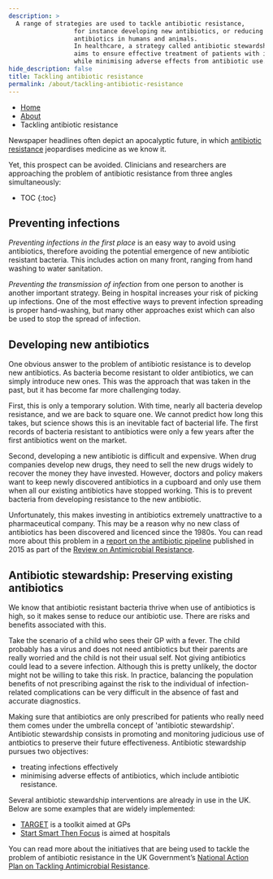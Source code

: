 ```yaml
---
description: >
  A range of strategies are used to tackle antibiotic resistance, 
                  for instance developing new antibiotics, or reducing the use of 
                  antibiotics in humans and animals.
                  In healthcare, a strategy called antibiotic stewardship 
                  aims to ensure effective treatment of patients with infection 
                  while minimising adverse effects from antibiotic use.
hide_description: false
title: Tackling antibiotic resistance
permalink: /about/tackling-antibiotic-resistance
---
```

 
<ul class="breadcrumb">
  <li><a href="/">Home</a></li>
  <li><a href="/about">About</a></li>
  <li>Tackling antibiotic resistance</li>
</ul>


Newspaper headlines often depict an apocalyptic future, in which [antibiotic resistance](antibiotic-resistance) jeopardises medicine as we know it. 
 
Yet, this prospect can be avoided. Clinicians and researchers are approaching the problem of antibiotic resistance from three angles simultaneously:

* TOC
{:toc}

## Preventing infections

*Preventing infections in the first place* is an easy way to avoid using antibiotics, therefore avoiding the potential emergence of new antibiotic resistant bacteria. This includes action on many front, ranging from hand washing to water sanitation.

*Preventing the transmission of infection* from one person to another is another important strategy. Being in hospital increases your risk of picking up infections. One of the most effective ways to prevent infection spreading is proper hand-washing, but many other approaches exist which can also be used to stop the spread of infection.

## Developing new antibiotics

One obvious answer to the problem of antibiotic resistance is to develop new antibiotics. As bacteria become resistant to older antibiotics, we can simply introduce new ones. This was the approach that was taken in the past, but it has become far more challenging today.

First, this is only a temporary solution. With time, nearly all bacteria develop resistance, and we are back to square one. We cannot predict how long this takes, but science shows this is an inevitable fact of bacterial life. The first records of bacteria resistant to antibiotics were only a few years after the first antibiotics went on the market.

Second, developing a new antibiotic is difficult and expensive. When drug companies develop new drugs, they need to sell the new drugs widely to recover the money they have invested. However, doctors and policy makers want to keep newly discovered antibiotics in a cupboard and only use them when all our existing antibiotics have stopped working. This is to prevent bacteria from developing resistance to the new antibiotic. 

Unfortunately, this makes investing in antibiotics extremely unattractive to a pharmaceutical company. This may be a reason
why no new class of antibiotics has been discovered and licenced since the 1980s. You can read more about this problem in a [report on the antibiotic pipeline](https://wellcomecollection.org/works/zqv86kgr) published in 2015 as part of the [Review on Antimicrobial Resistance](https://amr-review.org/).


## Antibiotic stewardship: Preserving existing antibiotics

We know that antibiotic resistant bacteria thrive when use of antibiotics is high, so it makes sense to reduce our antibiotic use. There are risks and benefits associated with this. 

Take the scenario of a child who sees their GP with a fever. The child probably has a virus and does not need antibiotics but their parents are really worried and the child is not their usual self. Not giving antibiotics could lead to a severe infection. Although this is pretty unlikely, the doctor might not be willing to take this risk. In practice, balancing the population benefits of not prescribing against the risk to the individual of infection-related complications can be very difficult in the absence of fast and accurate diagnostics.

Making sure that antibiotics are only prescribed for patients who really need them comes under the umbrella concept of 'antibiotic stewardship'. Antibiotic stewardship consists in promoting and monitoring judicious use of antbiotics to preserve their future effectiveness. Antibiotic stewardship pursues two objectives:
 - treating infections effectively
 - minimising adverse effects of antibiotics, which include antibiotic resistance.
  
Several antibiotic stewardship interventions are already in use in the UK. Below are some examples that are widely implemented:
 
 - [TARGET](https://www.rcgp.org.uk/clinical-and-research/resources/toolkits/target-antibiotic-toolkit.aspx) is a toolkit aimed at GPs
 - [Start Smart Then Focus](https://www.gov.uk/government/publications/antimicrobial-stewardship-start-smart-then-focus) is aimed at hospitals
 
You can read more about the initiatives that are being used to tackle the problem of antibiotic resistance in the UK Government’s [National Action Plan on Tackling Antimicrobial Resistance](https://www.gov.uk/government/publications/uk-5-year-action-plan-for-antimicrobial-resistance-2019-to-2024).